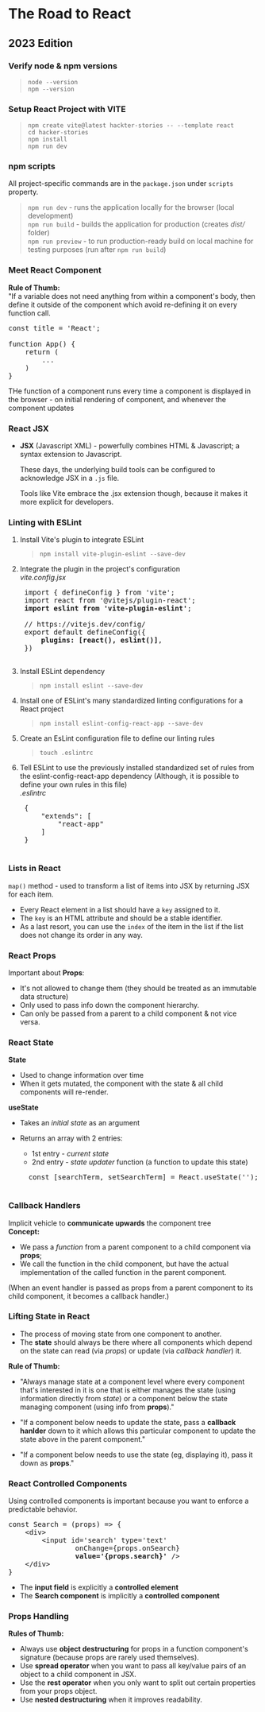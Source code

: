 # The Road to React 
## 2023 Edition

### **Verify node & npm version**s
> `node --version`    
`npm --version`

### **Setup React Project with VITE**
> `npm create vite@latest hackter-stories -- --template react`  
`cd hacker-stories`     
`npm install`   
`npm run dev`

### **npm scripts**
All project-specific commands are in the `package.json` under `scripts` property.
> `npm run dev` - runs the application locally for the browser (local development)  
`npm run build` - builds the application for production (creates *dist/* folder)     
`npm run preview` - to run production-ready build on local machine for testing purposes (run after `npm run build`)

### **Meet React Component**
**Rule of Thumb:**  
"If a variable does not need anything from within a component's body, then define it outside of the component which avoid re-defining it on every function call.
<pre>const title = 'React';

function App() {  
    return (  
        ... 
    )   
}</pre>

THe function of a component runs every time a component is displayed in the browser - on initial rendering of component, and whenever the component updates

### **React JSX**
* **JSX** (Javascript XML) - powerfully combines HTML & Javascript; a syntax extension to Javascript.

    These days, the underlying build tools can be configured to acknowledge JSX in a `.js` file.

    Tools like Vite embrace the .jsx extension though, because it makes it more explicit for developers.

### **Linting with ESLint**
1. Install Vite's plugin to integrate ESLint  
    > `npm install vite-plugin-eslint --save-dev`   
2. Integrate the plugin in the project's configuration  
    *vite.config.jsx*
    <pre>
    import { defineConfig } from 'vite';
    import react from '@vitejs/plugin-react';
    <b>import eslint from 'vite-plugin-eslint'</b>;
    
    // https://vitejs.dev/config/
    export default defineConfig({
        <b>plugins: [react(), eslint()]</b>,
    })
    </pre>
3. Install ESLint dependency   
    > `npm install eslint --save-dev`   
4. Install one of ESLint's many standardized linting configurations for a React project 
    > `npm install eslint-config-react-app --save-dev`  
5. Create an EsLint configuration file to define our linting rules  
    > `touch .eslintrc` 
6. Tell ESLint to use the previously installed standardized set of rules from the eslint-config-react-app dependency (Although, it is possible to define your own rules in this file)   
    *.eslintrc*
    <pre>
    {
        "extends": [
            "react-app"
        ]
    }
    </pre>  

### **Lists in React**
`map()` method - used to transform a list of items into JSX by returning JSX for each item. 
* Every React element in a list should have a `key` assigned to it.
* The `key` is an HTML attribute and should be a stable identifier.
* As a last resort, you can use the `index` of the item in the list if the list does not change its order in any way.

### **React Props** 
Important about **Props**:  
* It's not allowed to change them (they should be treated as an immutable data structure)
* Only used to pass info down the component hierarchy.
* Can only be passed from a parent to a child component & not vice versa.

### **React State**
**State**   
* Used to change information over time
* When it gets mutated, the component with the state & all child components will re-render.     

**useState**    
* Takes an *initial state* as an argument
* Returns an array with 2 entries:  
    * 1st entry - *current state*
    * 2nd entry - *state updater* function (a function to update this state)    

    <pre>
    const [searchTerm, setSearchTerm] = React.useState('');
    </pre>

### **Callback Handlers**
Implicit vehicle to **communicate upwards** the component tree  
**Concept:**
* We pass a *function* from a parent component to a child component via **props**;
* We call the function in the child component, but have the actual implementation of the called function in the parent component.

(When an event handler is passed as props from a parent component to its child component, it becomes a callback handler.)

### **Lifting State in React**
* The process of moving state from one component to another.    
* The **state** should always be there where all components which depend on the state can read (via *props*) or update (via *callback handler*) it.

**Rule of Thumb:**  
* "Always manage state at a component level where every component that's interested in it is one that is either manages the state (using information directly from *state*) or a component below the state managing component (using info from **props**)."

* "If a component below needs to update the state, pass a **callback hanlder** down to it which allows this particular component to update the state above in the parent component."  

* "If a component below needs to use the state (eg, displaying it), pass it down as **props**."

### **React Controlled Components**
Using controlled components is important because you want to enforce a predictable behavior.

<pre>
const Search = (props) => {
    &lt;div&gt;
        &lt;input id='search' type='text' 
                onChange={props.onSearch} 
                <b>value='{props.search}'</b> /&gt;
    &lt;/div&gt;
}
</pre>

* The **input field** is explicitly a **controlled element**
* The **Search component** is implicitly a **controlled component**

### **Props Handling**
**Rules of Thumb:**
* Always use **object destructuring** for props in a function component's signature (because props are rarely used themselves).
* Use **spread operator** when you want to pass all key/value pairs of an object to a child component in JSX.
* Use the **rest operator** when you only want to split out certain properties from your props object.
* Use **nested destructuring** when it improves readability.